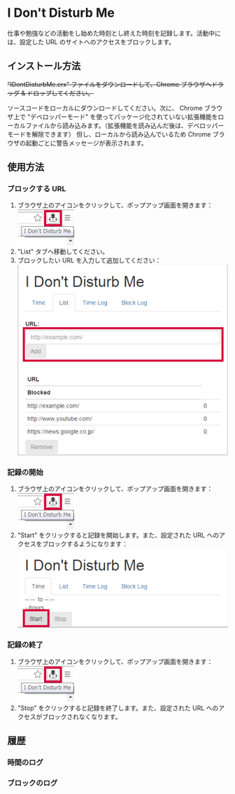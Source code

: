 # I Don't Disturb Me

仕事や勉強などの活動をし始めた時刻とし終えた時刻を記録します。活動中には、設定した URL のサイトへのアクセスをブロックします。

## インストール方法
~~"IDontDisturbMe.crx" ファイルをダウンロードして、Chrome ブラウザへドラッグ & ドロップしてください。~~

ソースコードをローカルにダウンロードしてください。次に、 Chrome ブラウザ上で "デベロッパーモード" を使ってパッケージ化されていない拡張機能をローカルファイルから読み込みます。（拡張機能を読み込んだ後は、デベロッパーモードを解除できます）
但し、ローカルから読み込んでいるため Chrome ブラウザの起動ごとに警告メッセージが表示されます。

## 使用方法
### ブロックする URL
1. ブラウザ上のアイコンをクリックして、ポップアップ画面を開きます： ![Icon on browser](images/captures/iconOnBrowser.png)
2. "List" タブへ移動してください。
3. ブロックしたい URL を入力して追加してください： ![List tab](images/captures/ListTab.png)

### 記録の開始
1. ブラウザ上のアイコンをクリックして、ポップアップ画面を開きます： ![Icon on browser](images/captures/iconOnBrowser.png)
2. "Start" をクリックすると記録を開始します。また、設定された URL へのアクセスをブロックするようになります： ![Start tracking in Time tab](images/captures/TimeTab_starting.png)

### 記録の終了
1. ブラウザ上のアイコンをクリックして、ポップアップ画面を開きます： ![Icon on browser](images/captures/iconOnBrowser.png)
2. "Stop" をクリックすると記録を終了します。また、設定された URL へのアクセスがブロックされなくなります。

## 履歴
### 時間のログ

### ブロックのログ

